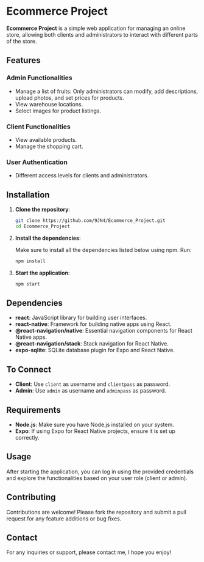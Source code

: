 # **Ecommerce Project**

**Ecommerce Project** is a simple web application for managing an online store, allowing both clients and administrators to interact with different parts of the store.

## **Features**

### **Admin Functionalities** 

- Manage a list of fruits: Only administrators can modify, add descriptions, upload photos, and set prices for products.
- View warehouse locations.
- Select images for product listings.

### **Client Functionalities**

- View available products.
- Manage the shopping cart.

### **User Authentication**

- Different access levels for clients and administrators.

## **Installation**

1. **Clone the repository**:

    ```bash
    git clone https://github.com/9JN4/Ecommerce_Project.git
    cd Ecommerce_Project
    ```

2. **Install the dependencies**:

    Make sure to install all the dependencies listed below using npm. Run:

    ```bash
    npm install
    ```

3. **Start the application**:

    ```bash
    npm start
    ```

## **Dependencies**

- **react**: JavaScript library for building user interfaces.
- **react-native**: Framework for building native apps using React.
- **@react-navigation/native**: Essential navigation components for React Native apps.
- **@react-navigation/stack**: Stack navigation for React Native.
- **expo-sqlite**: SQLite database plugin for Expo and React Native.
 
## **To Connect**

- **Client**: Use `client` as username and `clientpass` as password.
- **Admin**: Use `admin` as username and `adminpass` as password.

## **Requirements**

- **Node.js**: Make sure you have Node.js installed on your system.
- **Expo**: If using Expo for React Native projects, ensure it is set up correctly.

## **Usage**

After starting the application, you can log in using the provided credentials and explore the functionalities based on your user role (client or admin).

## **Contributing**

Contributions are welcome! Please fork the repository and submit a pull request for any feature additions or bug fixes.

## **Contact**

For any inquiries or support, please contact me, I hope you enjoy!
